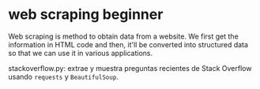 # web scraping beginner
Web scraping is  method to obtain data from a website. We first get the information in HTML code and then, it'll be converted into structured data so that we can use it in various applications.

stackoverflow.py: extrae y muestra preguntas recientes de Stack Overflow usando `requests` y `BeautifulSoup`.
